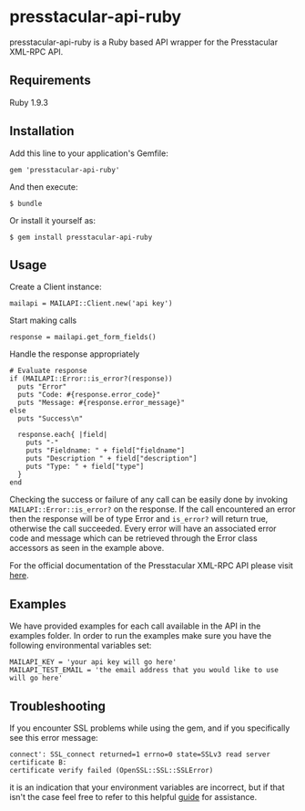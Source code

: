 # presstacular-api-ruby

presstacular-api-ruby is a Ruby based API wrapper for the Presstacular XML-RPC API.

## Requirements

Ruby 1.9.3

## Installation

Add this line to your application's Gemfile:

    gem 'presstacular-api-ruby'

And then execute:

    $ bundle

Or install it yourself as:

    $ gem install presstacular-api-ruby

## Usage

Create a Client instance:

    mailapi = MAILAPI::Client.new('api key')
  
Start making calls

    response = mailapi.get_form_fields()

Handle the response appropriately

    # Evaluate response
    if (MAILAPI::Error::is_error?(response))
      puts "Error"
      puts "Code: #{response.error_code}"
      puts "Message: #{response.error_message}"
    else
      puts "Success\n"

      response.each{ |field|
        puts "-"
        puts "Fieldname: " + field["fieldname"]
        puts "Description " + field["description"]
        puts "Type: " + field["type"]
      }
    end

Checking the success or failure of any call can be easily done by invoking `MAILAPI::Error::is_error?` on the response.
If the call encountered an error then the response will be of type Error and `is_error?` will return true, otherwise the call succeeded.
Every error will have an associated error code and message which can be retrieved through the Error class accessors as seen in the example above.

For the official documentation of the Presstacular XML-RPC API please visit [here](http://www.presstacular.com/api/index.rwp).

## Examples

We have provided examples for each call available in the API in the examples folder. In order
to run the examples make sure you have the following environmental variables set:

    MAILAPI_KEY = 'your api key will go here'
    MAILAPI_TEST_EMAIL = 'the email address that you would like to use will go here'

## Troubleshooting

If you encounter SSL problems while using the gem, and if you specifically see
this error message:

    connect': SSL_connect returned=1 errno=0 state=SSLv3 read server certificate B: 
    certificate verify failed (OpenSSL::SSL::SSLError)

it is an indication that your environment variables are incorrect, but if that isn't the case
feel free to refer to this helpful [guide](http://railsapps.github.io/openssl-certificate-verify-failed.html) for assistance.
